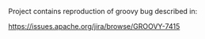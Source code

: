 Project contains reproduction of groovy bug described in:

https://issues.apache.org/jira/browse/GROOVY-7415